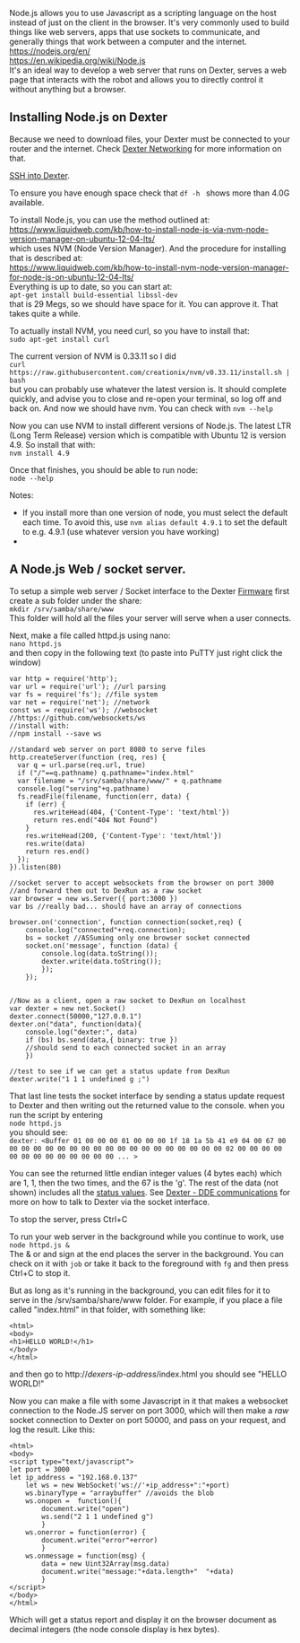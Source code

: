 Node.js allows you to use Javascript as a scripting language on the host instead of just on the client in the browser. It's very commonly used to build things like web servers, apps that use sockets to communicate, and generally things that work between a computer and the internet.<BR>
https://nodejs.org/en/ <BR>
https://en.wikipedia.org/wiki/Node.js
<BR>It's an ideal way to develop a web server that runs on Dexter, serves a web page that interacts with the robot and allows you to directly control it without anything but a browser.

## Installing Node.js on Dexter
Because we need to download files, your Dexter must be connected to your router and the internet. Check [Dexter Networking](Dexter-Networking) for more information on that.

[SSH into Dexter](SSH-into-Dexter).

To ensure you have enough space check that `df -h ` shows more than 4.0G available.

To install Node.js, you can use the method outlined at:<BR>
https://www.liquidweb.com/kb/how-to-install-node-js-via-nvm-node-version-manager-on-ubuntu-12-04-lts/
<BR>which uses NVM (Node Version Manager). And the procedure for installing that is described at:<BR>
https://www.liquidweb.com/kb/how-to-install-nvm-node-version-manager-for-node-js-on-ubuntu-12-04-lts/
<BR>Everything is up to date, so you can start at:<BR> 
`apt-get install build-essential libssl-dev`
<BR>that is 29 Megs, so we should have space for it. You can approve it. That takes quite a while. 

To actually install NVM, you need curl, so you have to install that:<BR>
`sudo apt-get install curl`

The current version of NVM is 0.33.11 so I did<BR>
`curl https://raw.githubusercontent.com/creationix/nvm/v0.33.11/install.sh | bash`
<BR>but you can probably use whatever the latest version is. It should complete quickly, and advise you to close and re-open your terminal, so log off and back on. And now we should have nvm. You can check with `nvm --help`

Now you can use NVM to install different versions of Node.js. The latest LTR (Long Term Release) version which is compatible with Ubuntu 12 is version 4.9. So install that with:<BR>
`nvm install 4.9`

Once that finishes, you should be able to run node:<BR>
`node --help`

Notes:<BR>
- If you install more than one version of node, you must select the default each time. To avoid this, use `nvm alias default 4.9.1` to set the default to e.g. 4.9.1 (use whatever version you have working)
- 

## A Node.js Web / socket server.

To setup a simple web server / Socket interface to the Dexter [Firmware](Firmware) first create a sub folder under the share:<BR>
`mkdir /srv/samba/share/www`
<BR>This folder will hold all the files your server will serve when a user connects. 

Next, make a file called httpd.js using nano:<BR>
`nano httpd.js`<BR>
and then copy in the following text (to paste into PuTTY just right click the window)
````
var http = require('http'); 
var url = require('url'); //url parsing
var fs = require('fs'); //file system
var net = require('net'); //network
const ws = require('ws'); //websocket
//https://github.com/websockets/ws
//install with:
//npm install --save ws

//standard web server on port 8080 to serve files
http.createServer(function (req, res) {
  var q = url.parse(req.url, true)
  if ("/"==q.pathname) q.pathname="index.html"
  var filename = "/srv/samba/share/www/" + q.pathname
  console.log("serving"+q.pathname)
  fs.readFile(filename, function(err, data) {
    if (err) {
      res.writeHead(404, {'Content-Type': 'text/html'})
      return res.end("404 Not Found")
    }  
    res.writeHead(200, {'Content-Type': 'text/html'})
    res.write(data)
    return res.end()
  });
}).listen(80)

//socket server to accept websockets from the browser on port 3000
//and forward them out to DexRun as a raw socket
var browser = new ws.Server({ port:3000 })
var bs //really bad... should have an array of connections

browser.on('connection', function connection(socket,req) {
    console.log("connected"+req.connection);
    bs = socket //ASSuming only one browser socket connected
    socket.on('message', function (data) {
        console.log(data.toString());
        dexter.write(data.toString());
        });
    });


//Now as a client, open a raw socket to DexRun on localhost
var dexter = new net.Socket()
dexter.connect(50000,"127.0.0.1")
dexter.on("data", function(data){
    console.log("dexter:", data)
    if (bs) bs.send(data,{ binary: true })
    //should send to each connected socket in an array
    })

//test to see if we can get a status update from DexRun
dexter.write("1 1 1 undefined g ;")
````

That last line tests the socket interface by sending a status update request to Dexter and then writing out the returned value to the console. when you run the script by entering<BR>
`node httpd.js`
<BR>you should see:<BR>
`dexter: <Buffer 01 00 00 00 01 00 00 00 1f 18 1a 5b 41 e9 04 00 67 00 00 00 00 00 00 00 00 00 00 00 00 00 00 00 00 00 00 00 02 00 00 00 00 00 00 00 00 00 00 00 00 00 ... >`

You can see the returned little endian integer values (4 bytes each) which are 1, 1, then the two times, and the 67 is the 'g'. The rest of the data (not shown) includes all the [status values](status-data). See [Dexter - DDE communications](DexRun-DDE-communications) for more on how to talk to Dexter via the socket interface.

To stop the server, press Ctrl+C

To run your web server in the background while you continue to work, use <BR>
`node httpd.js &`
<BR>The & or and sign at the end places the server in the background. You can check on it with `job` or take it back to the foreground with `fg` and then press Ctrl+C to stop it. 

But as long as it's running in the background, you can edit files for it to serve in the /srv/samba/share/www folder. For example, if you place a file called "index.html" in that folder, with something like:
````
<html>
<body>
<h1>HELLO WORLD!</h1>
</body>
</html>
````
and then go to http://_dexers-ip-address_/index.html you should see "HELLO WORLD!"

Now you can make a file with some Javascript in it that makes a websocket connection to the Node.JS server on port 3000, which will then make a _raw_ socket connection to Dexter on port 50000, and pass on your request, and log the result. Like this:
````
<html>
<body>
<script type="text/javascript">
let port = 3000
let ip_address = "192.168.0.137"
	let ws = new WebSocket('ws://'+ip_address+":"+port)
	ws.binaryType = "arraybuffer" //avoids the blob
	ws.onopen =  function(){
		document.write("open")
		ws.send("2 1 1 undefined g")
		}
	ws.onerror = function(error) {
		document.write("error"+error)
		}
	ws.onmessage = function(msg) {
		data = new Uint32Array(msg.data)
		document.write("message:"+data.length+"  "+data)
		}
</script>
</body>
</html>
````

Which will get a status report and display it on the browser document as decimal integers (the node console display is hex bytes).